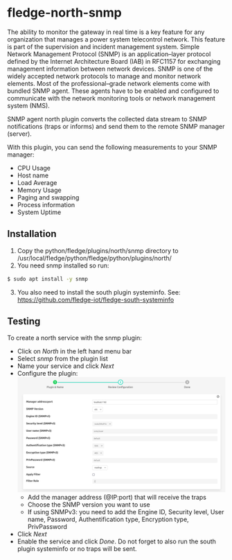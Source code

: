 # fledge-north-snmp

The ability to monitor the gateway in real time is a key feature for any organization that manages a power system telecontrol network. This feature is part of the supervision and incident management system.
Simple Network Management Protocol (SNMP) is an application–layer protocol defined by the Internet Architecture Board (IAB) in RFC1157 for exchanging management information between network devices.
SNMP is one of the widely accepted network protocols to manage and monitor network elements. Most of the professional–grade network elements come with bundled SNMP agent. These agents have to be enabled and configured to communicate with the network monitoring tools or network management system (NMS).

SNMP agent north plugin converts the collected data stream to SNMP notifications (traps or informs) and send them to the remote SNMP manager (server).

With this plugin, you can send the following measurements to your SNMP manager:
- CPU Usage
- Host name
- Load Average
- Memory Usage
- Paging and swapping
- Process information
- System Uptime


## Installation

1) Copy the python/fledge/plugins/north/snmp directory to /usr/local/fledge/python/fledge/python/plugins/north/
2) You need snmp installed so run:

```bash
$ sudo apt install -y snmp
```

3) You also need to install the south plugin systeminfo. See: https://github.com/fledge-iot/fledge-south-systeminfo

## Testing

To create a north service with the snmp plugin:
 - Click on *North* in the left hand menu bar 
 - Select *snmp* from the plugin list
 - Name your service and click *Next*
 - Configure the plugin:
 ![Configuration](Images/config.png)
    - Add the manager address (@IP:port) that will receive the traps
    - Choose the SNMP version you want to use
    - If using SNMPv3: you need to add the Engine ID, Security level, User name, Password, Authentification type, Encryption type, PrivPassword
 - Click *Next*
 - Enable the service and click *Done*. Do not forget to also run the south plugin systeminfo or no traps will be sent.